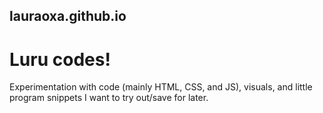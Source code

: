 ## lauraoxa.github.io
# Luru codes!

Experimentation with code (mainly HTML, CSS, and JS), visuals, and little program snippets I want to try out/save for later.